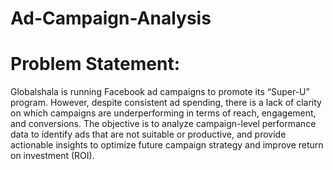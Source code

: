 # Ad-Campaign-Analysis
# Problem Statement:
Globalshala is running Facebook ad campaigns to promote its “Super-U” program. However, despite consistent ad spending, there is a lack of clarity on which campaigns are underperforming in terms of reach, engagement, and conversions. The objective is to analyze campaign-level performance data to identify ads that are not suitable or productive, and provide actionable insights to optimize future campaign strategy and improve return on investment (ROI).
#
